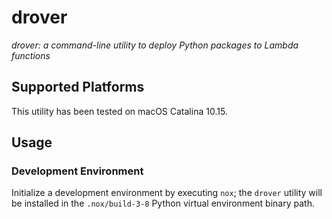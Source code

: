 # drover
*drover: a command-line utility to deploy Python packages to Lambda functions*

## Supported Platforms
This utility has been tested on macOS Catalina 10.15.

## Usage
### Development Environment
Initialize a development environment by executing `nox`; the `drover` utility
will be installed in the `.nox/build-3-8` Python virtual environment binary
path.